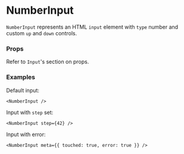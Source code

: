 # NumberInput
`NumberInput` represents an HTML `input` element with `type` number and custom `up` and `down` controls.

### Props
Refer to `Input`'s section on props.

### Examples
Default input:
```react
<NumberInput />
```

Input with `step` set:
```react
<NumberInput step={42} />
```

Input with error:
```react
<NumberInput meta={{ touched: true, error: true }} />
```
